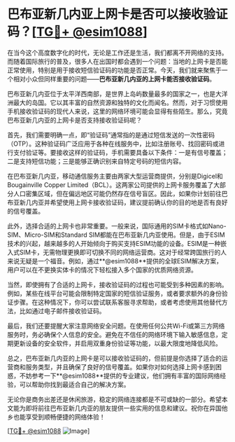 # 巴布亚新几内亚上网卡是否可以接收验证码？[[TG💪+ @esim1088](https://t.me/s/esim1088)]

在当今这个高度数字化的时代，无论是工作还是生活，我们都离不开网络的支持。而随着国际旅行的普及，很多人在出国时都会遇到一个问题：当地的上网卡是否能正常使用，特别是用于接收短信验证码的功能是否正常。今天，我们就来聚焦于一个相对小众但同样重要的问题——**巴布亚新几内亚的上网卡能否接收验证码**。

巴布亚新几内亚位于太平洋西南部，是世界上岛屿数量最多的国家之一，也是大洋洲最大的岛国。它以其丰富的自然资源和独特的文化而闻名。然而，对于习惯使用手机接收验证码的现代人来说，这里的网络环境可能会显得有些陌生。那么，究竟巴布亚新几内亚的上网卡是否支持接收验证码呢？

首先，我们需要明确一点，即“验证码”通常指的是通过短信发送的一次性密码（OTP）。这种验证码广泛应用于各种在线服务中，比如注册账号、找回密码或进行支付验证等。要接收这样的验证码，手机需要具备以下条件：一是有信号覆盖；二是支持短信功能；三是能够正确识别来自特定号码的短信内容。

在巴布亚新几内亚，移动通信服务主要由两家大型运营商提供，分别是Digicel和Bougainville Copper Limited（BCL）。这两家公司提供的上网卡服务覆盖了大部分人口密集区域，但在偏远地区可能仍然存在信号盲区。因此，如果你计划前往巴布亚新几内亚并希望使用上网卡接收验证码，建议提前确认你的目的地是否有良好的信号覆盖。

此外，选择合适的上网卡也非常重要。一般来说，国际通用的SIM卡格式如Nano-SIM、Micro-SIM和Standard SIM都能在巴布亚新几内亚使用。但是，由于ESIM技术的兴起，越来越多的人开始倾向于购买支持ESIM功能的设备。ESIM是一种嵌入式SIM卡，无需物理更换即可切换不同的网络运营商。这对于经常跨国旅行的人来说无疑是一个福音。例如，通过**@esim1088**提供的全球ESIM解决方案，用户可以在不更换实体卡的情况下轻松接入多个国家的优质网络资源。

当然，即使拥有了合适的上网卡，接收验证码的过程也可能受到多种因素的影响。例如，某些在线平台可能会限制特定国家的短信验证服务，或者要求额外的身份验证步骤。在这种情况下，你可以尝试联系客服寻求帮助，或者考虑使用其他替代方法，比如通过电子邮件接收验证码。

最后，我们还要提醒大家注意网络安全问题。在使用任何公共Wi-Fi或第三方网络服务时，务必确保个人信息的安全。避免在不信任的网络环境下输入敏感信息，定期更新设备的安全软件，并启用双重身份验证等功能，以最大限度地降低风险。

总之，巴布亚新几内亚的上网卡是可以接收验证码的，但前提是你选择了适合的运营商和服务类型，并且确保了良好的信号覆盖。如果你对如何选择上网卡感到困惑，不妨参考一下**@esim1088**提供的专业建议，他们拥有丰富的国际网络经验，可以帮助你找到最适合自己的解决方案。

无论你是商务出差还是休闲旅游，稳定的网络连接都是不可或缺的一部分。希望本文能为即将前往巴布亚新几内亚的朋友提供一些实用的信息和建议。祝你在异国他乡也能享受到顺畅便捷的网络体验！

[[TG💪+ @esim1088](https://t.me/s/esim1088) ![Image](https://i.postimg.cc/4NQfJmqS/Snipaste-2025-05-13-00-14-12.png)]